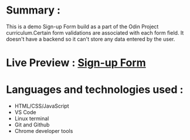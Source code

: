 # Summary :
This is a demo Sign-up Form build as a part of the Odin Project curriculum.Certain form validations are associated with each form field. It doesn't have a backend so it can't store any data entered by the user.

# Live Preview : [Sign-up Form](https://bluelordd.github.io/sign-up-form/)

# Languages and technologies used :
* HTML/CSS/JavaScript
* VS Code
* Linux terminal
* Git and Github
* Chrome developer tools
